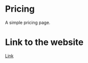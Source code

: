 # Pricing
A simple pricing page.

# Link to the website

[Link](https://theiphonedev.github.io/Pricing/)
